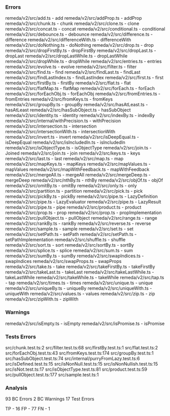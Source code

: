 ### Errors

remeda/v2/src/add.ts - add
remeda/v2/src/addProp.ts - addProp
remeda/v2/src/chunk.ts - chunk
remeda/v2/src/clone.ts - clone
remeda/v2/src/concat.ts - concat
remeda/v2/src/conditional.ts - conditional
remeda/v2/src/debounce.ts - debounce
remeda/v2/src/difference.ts - difference
remeda/v2/src/differenceWith.ts - differenceWith
remeda/v2/src/doNothing.ts - doNothing
remeda/v2/src/drop.ts - drop
remeda/v2/src/dropFirstBy.ts - dropFirstBy
remeda/v2/src/dropLast.ts - dropLast
remeda/v2/src/dropLastWhile.ts - dropLastWhile
remeda/v2/src/dropWhile.ts - dropWhile
remeda/v2/src/entries.ts - entries
remeda/v2/src/evolve.ts - evolve
remeda/v2/src/filter.ts - filter
remeda/v2/src/find.ts - find
remeda/v2/src/findLast.ts - findLast
remeda/v2/src/findLastIndex.ts - findLastIndex
remeda/v2/src/first.ts - first
remeda/v2/src/firstBy.ts - firstBy
remeda/v2/src/flat.ts - flat
remeda/v2/src/flatMap.ts - flatMap
remeda/v2/src/forEach.ts - forEach
remeda/v2/src/forEachObj.ts - forEachObj
remeda/v2/src/fromEntries.ts - fromEntries
remeda/v2/src/fromKeys.ts - fromKeys
remeda/v2/src/groupBy.ts - groupBy
remeda/v2/src/hasAtLeast.ts - hasAtLeast
remeda/v2/src/hasSubObject.ts - hasSubObject
remeda/v2/src/identity.ts - identity
remeda/v2/src/indexBy.ts - indexBy
remeda/v2/src/internal/withPrecision.ts - withPrecision
remeda/v2/src/intersection.ts - intersection
remeda/v2/src/intersectionWith.ts - intersectionWith
remeda/v2/src/invert.ts - invert
remeda/v2/src/isDeepEqual.ts - isDeepEqual
remeda/v2/src/isIncludedIn.ts - isIncludedIn
remeda/v2/src/isObjectType.ts - isObjectType
remeda/v2/src/join.ts - Joined
remeda/v2/src/join.ts - join
remeda/v2/src/keys.ts - keys
remeda/v2/src/last.ts - last
remeda/v2/src/map.ts - map
remeda/v2/src/mapKeys.ts - mapKeys
remeda/v2/src/mapValues.ts - mapValues
remeda/v2/src/mapWithFeedback.ts - mapWithFeedback
remeda/v2/src/mergeAll.ts - mergeAll
remeda/v2/src/mergeDeep.ts - mergeDeep
remeda/v2/src/nthBy.ts - nthBy
remeda/v2/src/objOf.ts - objOf
remeda/v2/src/omitBy.ts - omitBy
remeda/v2/src/only.ts - only
remeda/v2/src/partition.ts - partition
remeda/v2/src/pick.ts - pick
remeda/v2/src/pickBy.ts - pickBy
remeda/v2/src/pipe.ts - LazyDefinition
remeda/v2/src/pipe.ts - LazyEvaluator
remeda/v2/src/pipe.ts - LazyResult
remeda/v2/src/pipe.ts - pipe
remeda/v2/src/product.ts - product
remeda/v2/src/prop.ts - prop
remeda/v2/src/prop.ts - propImplementation
remeda/v2/src/pullObject.ts - pullObject
remeda/v2/src/range.ts - range
remeda/v2/src/rankBy.ts - rankBy
remeda/v2/src/reverse.ts - reverse
remeda/v2/src/sample.ts - sample
remeda/v2/src/set.ts - set
remeda/v2/src/setPath.ts - setPath
remeda/v2/src/setPath.ts - setPathImplementation
remeda/v2/src/shuffle.ts - shuffle
remeda/v2/src/sort.ts - sort
remeda/v2/src/sortBy.ts - sortBy
remeda/v2/src/splice.ts - splice
remeda/v2/src/sum.ts - sum
remeda/v2/src/sumBy.ts - sumBy
remeda/v2/src/swapIndices.ts - swapIndices
remeda/v2/src/swapProps.ts - swapProps
remeda/v2/src/take.ts - take
remeda/v2/src/takeFirstBy.ts - takeFirstBy
remeda/v2/src/takeLast.ts - takeLast
remeda/v2/src/takeLastWhile.ts - takeLastWhile
remeda/v2/src/takeWhile.ts - takeWhile
remeda/v2/src/tap.ts - tap
remeda/v2/src/times.ts - times
remeda/v2/src/unique.ts - unique
remeda/v2/src/uniqueBy.ts - uniqueBy
remeda/v2/src/uniqueWith.ts - uniqueWith
remeda/v2/src/values.ts - values
remeda/v2/src/zip.ts - zip
remeda/v2/src/zipWith.ts - zipWith

### Warnings

remeda/v2/src/isEmpty.ts - isEmpty
remeda/v2/src/isPromise.ts - isPromise

### Tests Errors

src/chunk.test.ts:2
src/filter.test.ts:68
src/firstBy.test.ts:1
src/flat.test.ts:2
src/forEachObj.test.ts:43
src/fromKeys.test.ts:174
src/groupBy.test.ts:1
src/hasSubObject.test.ts:74
src/internal/purryFromLazy.test.ts:6
src/isDefined.test.ts:15
src/isNonNull.test.ts:15
src/isNonNullish.test.ts:15
src/isNot.test.ts:17
src/isObjectType.test.ts:81
src/product.test.ts:59
src/pullObject.test.ts:177
src/sample.test.ts:1

### Analysis

93 BC Errors
2 BC Warnings
17 Test Errors

TP - 16
FP - 77
FN - 1
